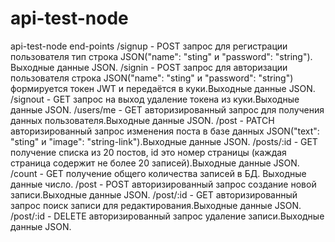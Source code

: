 # api-test-node
api-test-node
end-points
/signup  - POST запрос для регистрации пользователя тип строка JSON("name": "sting" и "password": "string"). Выходные данные JSON.
/signin  - POST запрос для авторизации пользователя строка JSON("name": "sting" и "password": "string") формируется токен JWT и передаётся в куки.Выходные данные JSON.
/signout  - GET запрос на выход удаление токена из куки.Выходные данные JSON.
/users/me  - GET  авторизированный запрос для получения данных пользователя.Выходные данные JSON.
/post  -  PATCH авторизированный запрос изменения поста в базе данных JSON("text": "sting" и "image": "string-link").Выходные данные JSON.
/posts/:id  - GET  получение списка из 20 постов, id это  номер страницы (каждая страница содержит не более 20 записей).Выходные данные JSON.
/count - GET получение общего количества записей в БД. Выходные данные число. 
/post - POST авторизированный запрос создание новой записи.Выходные данные JSON.
/post/:id -  GET авторизированный запрос поиск записи для редактирования.Выходные данные JSON.
/post/:id -  DELETE авторизированный запрос удаление записи.Выходные данные JSON.
